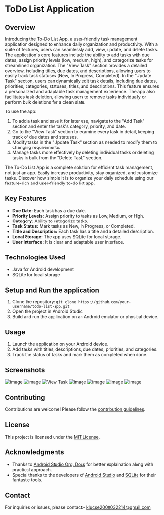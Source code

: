 # ToDo List Application

## Overview
Introducing the To-Do List App, a user-friendly task management application designed to enhance daily organization and productivity. With a suite of features, users can seamlessly add, view, update, and delete tasks.
The application's core features include the ability to add tasks with due dates, assign priority levels (low, medium, high), and categorize tasks for streamlined organization. The "View Task" section provides a detailed overview, including titles, due dates, and descriptions, allowing users to easily track task statuses (New, In Progress, Completed).
In the "Update Task" section, users can dynamically edit task details, including due dates, priorities, categories, statuses, titles, and descriptions. This feature ensures a personalized and adaptable task management experience.
The app also facilitates task deletion, allowing users to remove tasks individually or perform bulk deletions for a clean slate.

To use the app:
1. To add a task and save it for later use, navigate to the "Add Task" section and enter the task's category, priority, and date.
2. Go to the "View Task" section to examine every task in detail, keeping track of due dates and statuses.
3. Modify tasks in the "Update Task" section as needed to modify them to changing requirements.
4. Manage tasks more effectively by deleting individual tasks or deleting tasks in bulk from the "Delete Task" section.
   
The To-Do List App is a complete solution for efficient task management, not just an app. Easily increase productivity, stay organized, and customize tasks. Discover how simple it is to organize your daily schedule using our feature-rich and user-friendly to-do list app.


## Key Features
- **Due Date:** Each task has a due date.
- **Priority Levels:** Assign priority to tasks as Low, Medium, or High.
- **Category:** Ability to categorize tasks.
- **Task Status:** Mark tasks as New, In Progress, or Completed.
- **Title and Description:** Each task has a title and a detailed description.
- **Local Storage:** The app uses SQLite for local storage.
- **User Interface:** It is clear and adaptable user interface.

## Technologies Used
- Java for Android development
- SQLite for local storage

## Setup and Run the application
1. Clone the repository: `git clone https://github.com/your-username/todo-list-app.git`
2. Open the project in Android Studio.
3. Build and run the application on an Android emulator or physical device.

## Usage
1. Launch the application on your Android device.
2. Add tasks with titles, descriptions, due dates, priorities, and categories.
3. Track the status of tasks and mark them as completed when done.

## Screenshots
![image](https://github.com/klu2000032214/TODO-Applicationn/assets/97324581/61f84f00-d9d9-41e2-a0ce-dce805050ee6)
![image](https://github.com/klu2000032214/TODO-Applicationn/assets/97324581/8925f7d2-09ed-4b0f-b66b-b501a8a0446b)
![View Task](https://github.com/klu2000032214/TODO-Applicationn/assets/97324581/cb988732-5b2d-4334-affd-10dee60e468d)
![image](https://github.com/klu2000032214/TODO-Applicationn/assets/97324581/e4c696fe-b066-4422-9a0c-6287f5d1815a)
![image](https://github.com/klu2000032214/TODO-Applicationn/assets/97324581/b5afa021-06b0-4b27-83bb-8bed0dd8cc7c)
![image](https://github.com/klu2000032214/TODO-Applicationn/assets/97324581/b3641b75-7553-4e65-bb0f-6c93c6cd429b)
![image](https://github.com/klu2000032214/TODO-Applicationn/assets/97324581/e1ed51aa-8e5f-4b2b-b489-d13baf149611)

## Contributing
Contributions are welcome! Please follow the [contribution guidelines](CONTRIBUTING.md).

## License
This project is licensed under the [MIT License](LICENSE).

## Acknowledgments
- Thanks to [Android Studio Org. Docs](https://developer.android.com/guide) for better  explaination along with practical approach.
- Special thanks to the developers of [Android Studio](https://developer.android.com/studio) and [SQLite](https://www.sqlite.org/) for their fantastic tools.

## Contact
For inquiries or issues, please contact:- klucse2000032214@gmail.com

